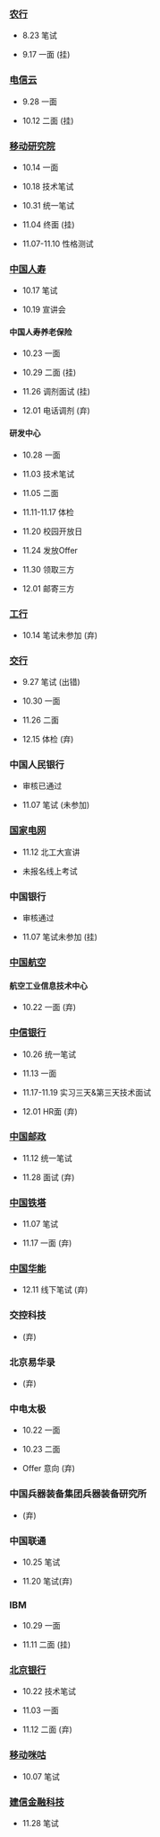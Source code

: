 ### [农行](https://career.abchina.com/build/index.html#/)

+ 8.23 笔试

- 9.17 一面 (挂)

### [电信云](http://campus.51job.com/chinatelecom2021/main.html#/campus/autumn)

- 9.28 一面

- 10.12 二面  (挂)

### [移动研究院](https://job.10086.cn/)

- 10.14 一面

- 10.18 技术笔试

- 10.31 统一笔试

- 11.04 终面 (挂)

- 11.07-11.10 性格测试

### [中国人寿](https://www.hotjob.cn/wt/chinalife/web/index/CompchinalifePageindex)

- 10.17 笔试

- 10.19 宣讲会

#### 中国人寿养老保险

- 10.23 一面

- 10.29 二面  (挂)

- 11.26 调剂面试 (挂)

- 12.01 电话调剂 (弃)

#### 研发中心

- 10.28 一面

- 11.03 技术笔试

- 11.05 二面

- 11.11-11.17 体检

- 11.20 校园开放日

- 11.24 发放Offer

- 11.30 领取三方

- 12.01 邮寄三方

### [工行](https://job.icbc.com.cn/pc/index.html#/main/school/home/post)

- 10.14 笔试未参加  (弃)

### [交行](https://job.bankcomm.com/getResumeOtherInfo.do?)

- 9.27 笔试 (出错)

- 10.30 一面

- 11.26 二面

- 12.15 体检 (弃)

### 中国人民银行

- 审核已通过

- 11.07 笔试 (未参加)

### [国家电网](https://zhaopin.sgcc.com.cn/home.html)

- 11.12 北工大宣讲

- 未报名线上考试

### 中国银行

- 审核通过

- 11.07 笔试未参加  (挂)

### [中国航空](http://www.spacetalent.com.cn/index.aspx)

#### 航空工业信息技术中心

- 10.22 一面  (弃)

### [中信银行](https://www.hotjob.cn/wt/chinaciticbank/web/index/campus)

- 10.26 统一笔试

- 11.13 一面

- 11.17-11.19 实习三天&第三天技术面试

- 12.01 HR面 (弃)

### [中国邮政](http://chinapost2021.zhaopin.com/company.html)

- 11.12 统一笔试

- 11.28 面试 (弃)

### [中国铁塔](http://zhaopin.chinatowercom.cn/)

- 11.07 笔试

- 11.17 一面 (弃)

### [中国华能](http://zhaopin.chng.com.cn/RecruitInfo)

- 12.11 线下笔试 (弃)

### 交控科技

- (弃)

### 北京易华录

- (弃)

### 中电太极

- 10.22 一面

- 10.23 二面

- Offer 意向 (弃)

### 中国兵器装备集团兵器装备研究所

- (弃)

### 中国联通

- 10.25 笔试

- 11.20 笔试(弃)

### IBM

- 10.29 一面

- 11.11 二面 (挂)

### [北京银行](http://bankofbeijing.zhiye.com/campus)

- 10.22 技术笔试

- 11.03 一面

- 11.12 二面 (弃)

### [移动咪咕](https://www.migu.cn/about/join/graduate/job/0/1/0.html)

- 10.07 笔试

### [建信金融科技](https://www.ccbft.com/job.html?prod=2&pagePosition=21)

- 11.28 笔试